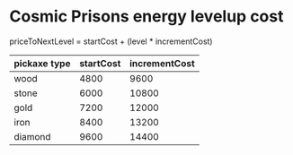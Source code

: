 # Cosmic Prisons energy levelup cost

priceToNextLevel = startCost + (level * incrementCost)

| pickaxe type | startCost | incrementCost |
|-|-|-|
| wood | 4800 | 9600 |
| stone | 6000 | 10800 |
| gold | 7200 | 12000 |
| iron | 8400 | 13200 |
| diamond | 9600 | 14400 |
